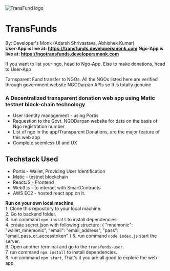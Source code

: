 <img src="https://i.ibb.co/0mjPDTb/logo.png" alt="TransFund logo">
<h1>TransFunds</h1>

By: Developer's Monk (Adarsh Shrivastava, Abhishek Kumar)<br>
**User-App is live at: https://transfunds.developersmonk.com**
**Ngo-App is live at: https://ngotransfunds.developersmonk.com**

If you want to list your ngo, head to Ngo-App. Else to make donations, head to User-App

Tarnsparent Fund transfer to NGOs. All the NGOs listed here are verified through government website NGODarpan APIs so It is totally genuine

### A Decentralized transparent donation web app using Matic testnet block-chain technology
- User Identity management - using Portis
- Requestion to the Govt. NGODarpan website for data on the basis of Ngo registration number
- List of ngo in the app/Transparent Donations, are the major feature of this web app
- Complete seemless UI and UX


## Techstack Used

 - Portis - Wallet, Providing User Identification
 - Matic - testnet blockchain
 - ReactJS - Frontend
 - Web3.js - to interact with SmartContracts
 - AWS EC2 - hosted react app on it.

 **Run on your own local machine** <br>
	    1. Clone this repository to your local machine.<br>
        2. Go to backend folder.<br>
        3. run command `npm install` to install dependencies.<br>
        4. create secret.json with following structure: 
        {
            "mnemonic": "wallet_mnemonic",
            "email": "email_address",
            "pass": "email_pass_or_accesstoken"
        }
        5. run command `node index.js` start the server.<br>
        6. Open another terminal and go to the `transfunds-user`.<br>
        7. run command `npm install` to install dependencies.<br>
        8. run command `npm start`, That's it you are all good to explore the web app.<br>
 
